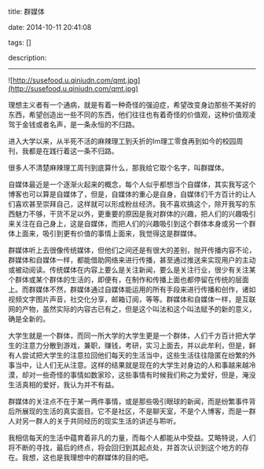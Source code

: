title: 群媒体

date: 2014-10-11 20:41:08

tags: []

description: 

---
![http://susefood.u.qiniudn.com/qmt.jpg](http://susefood.u.qiniudn.com/qmt.jpg)

理想主义者有一个通病，就是有着一种奇怪的强迫症，希望改变身边那些不美好的东西，希望创造出一些不同的东西，他们往往也有着奇怪的价值观，这种价值观凌驾于金钱或者名声，是一条永恒的不归路。

进入大学以来，从半死不活的麻辣理工到夭折的Im理工零食再到如今的校园周刊，我都是在践行着这一条不归路。

很多人不清楚麻辣理工周刊到底算什么，那我给它取个名字，叫群媒体。

自媒体最近是一个逐渐火起来的概念，每个人似乎都想当个自媒体，其实我写这个博客也可以算是自媒体了，但是，自媒体的重心是自身，自媒体们千方百计的让人们喜欢甚至崇拜自己，这样就可以形成粉丝经济。我不喜欢搞这个，除开我写的东西魅力不够，干货不足以外，更重要的原因是我对群体的兴趣，把人们的兴趣吸引来关注在自己身上，这是自媒体，而把人们的兴趣吸引到这个群体本身或另一个群体上面来，吸引到更有价值的事情上面来，我觉得这是群媒体。

群媒体听上去很像传统媒体，但他们之间还是有很大的差别，抛开传播内容不论，群媒体和自媒体一样，都能借助网络来进行传播，甚至通过推送来实现用户的主动或被动阅读。传统媒体在内容上要么是关注新闻，要么是关注行业，很少有关注某个群体或某个群体的生活的，即便有，在制作和传播上面也都停留在传统的层面上。而群媒体不然，群媒体通过自媒体能运用的所有手段来进行传播和创作，诸如视频文字图片声音，社交化分享，邮箱订阅，等等。群媒体和自媒体一样，是互联网的产物，虽然实际的内容古已有之，但是这个叫法和这个叫法赋予的新的意义，确是全新的。

大学生就是一个群体，而同一所大学的大学生更是一个群体，人们千方百计把大学生的注意力分散到游戏，兼职，赚钱，考研，实习上面去，并以此牟利，但是，鲜有人尝试把大学生的注意拉回他们每天的生活当中，这些生活往往隐匿在纷繁的外事当中，让人们无从注意。这样的结果就是现在的大学生对身边的人和事越来越冷漠，却对一些奇怪的事情如数家珍，这些事情有时候我们称之为爱好，但是，淹没生活真相的爱好，我认为并不有益。

群媒体的关注点不在于某一两件事情，或是那些吸引眼球的新闻，而是纷繁事件背后所展现的生活的真实面目。它不是社区，不是聊天室，不是个人博客，而是一群人对另一群人的关于共同经历的现实生活的讲述与聆听。

我相信每天的生活中蕴育着非凡的力量，而每个人都能从中受益。艾略特说，人们将不断的寻找，最后的终点，将会回归到其起点处，并首次认识到这个地方的存在。我想，这也是我理想中的群媒体的目的吧。

 

 
